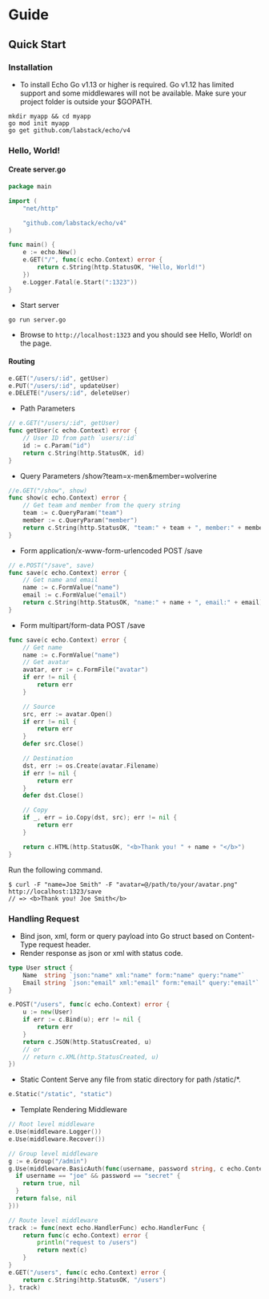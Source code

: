 # Guide
## Quick Start
### Installation

- To install Echo Go v1.13 or higher is required. Go v1.12 has limited support and some middlewares will not be available. Make sure your project folder is outside your $GOPATH.

```shell
mkdir myapp && cd myapp
go mod init myapp
go get github.com/labstack/echo/v4
```
### Hello, World!
#### Create server.go
```go
package main

import (
	"net/http"

	"github.com/labstack/echo/v4"
)

func main() {
	e := echo.New()
	e.GET("/", func(c echo.Context) error {
		return c.String(http.StatusOK, "Hello, World!")
	})
	e.Logger.Fatal(e.Start(":1323"))
}
```
- Start server
```shell
go run server.go
```
- Browse to `http://localhost:1323` and you should see Hello, World! on the page.
#### Routing
```go
e.GET("/users/:id", getUser)
e.PUT("/users/:id", updateUser)
e.DELETE("/users/:id", deleteUser)
```
- Path Parameters
```go
// e.GET("/users/:id", getUser)
func getUser(c echo.Context) error {
  	// User ID from path `users/:id`
  	id := c.Param("id")
	return c.String(http.StatusOK, id)
}
```

- Query Parameters
/show?team=x-men&member=wolverine
```go
//e.GET("/show", show)
func show(c echo.Context) error {
	// Get team and member from the query string
	team := c.QueryParam("team")
	member := c.QueryParam("member")
	return c.String(http.StatusOK, "team:" + team + ", member:" + member)
}
```
- Form application/x-www-form-urlencoded
POST /save
```go
// e.POST("/save", save)
func save(c echo.Context) error {
	// Get name and email
	name := c.FormValue("name")
	email := c.FormValue("email")
	return c.String(http.StatusOK, "name:" + name + ", email:" + email)
}
```
- Form multipart/form-data
POST /save
```go
func save(c echo.Context) error {
	// Get name
	name := c.FormValue("name")
	// Get avatar
  	avatar, err := c.FormFile("avatar")
  	if err != nil {
 		return err
 	}

 	// Source
 	src, err := avatar.Open()
 	if err != nil {
 		return err
 	}
 	defer src.Close()

 	// Destination
 	dst, err := os.Create(avatar.Filename)
 	if err != nil {
 		return err
 	}
 	defer dst.Close()

 	// Copy
 	if _, err = io.Copy(dst, src); err != nil {
  		return err
  	}

	return c.HTML(http.StatusOK, "<b>Thank you! " + name + "</b>")
}
```
Run the following command.

```shell
$ curl -F "name=Joe Smith" -F "avatar=@/path/to/your/avatar.png" http://localhost:1323/save
// => <b>Thank you! Joe Smith</b>
```
### Handling Request
- Bind json, xml, form or query payload into Go struct based on Content-Type request header.
- Render response as json or xml with status code.
```go
type User struct {
	Name  string `json:"name" xml:"name" form:"name" query:"name"`
	Email string `json:"email" xml:"email" form:"email" query:"email"`
}

e.POST("/users", func(c echo.Context) error {
	u := new(User)
	if err := c.Bind(u); err != nil {
		return err
	}
	return c.JSON(http.StatusCreated, u)
	// or
	// return c.XML(http.StatusCreated, u)
})

```
- Static Content
Serve any file from static directory for path /static/*.
```go
e.Static("/static", "static")
```
- Template Rendering
Middleware
```go
// Root level middleware
e.Use(middleware.Logger())
e.Use(middleware.Recover())

// Group level middleware
g := e.Group("/admin")
g.Use(middleware.BasicAuth(func(username, password string, c echo.Context) (bool, error) {
  if username == "joe" && password == "secret" {
    return true, nil
  }
  return false, nil
}))

// Route level middleware
track := func(next echo.HandlerFunc) echo.HandlerFunc {
	return func(c echo.Context) error {
		println("request to /users")
		return next(c)
	}
}
e.GET("/users", func(c echo.Context) error {
	return c.String(http.StatusOK, "/users")
}, track)

```

